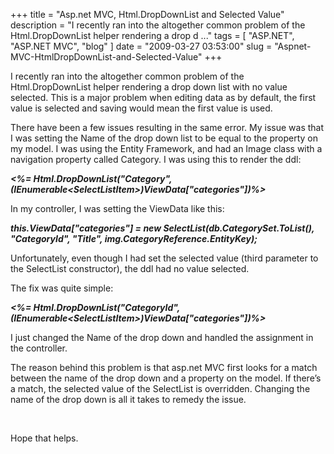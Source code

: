 
+++
title = "Asp.net MVC, Html.DropDownList and Selected Value"
description = "I recently ran into the altogether common problem of the Html.DropDownList helper rendering a drop d ..."
tags = [ "ASP.NET", "ASP.NET MVC", "blog" ]
date = "2009-03-27 03:53:00"
slug = "Aspnet-MVC-HtmlDropDownList-and-Selected-Value"
+++
<p>I recently ran into the altogether common problem of the Html.DropDownList helper rendering a drop down list with no value selected. This is a major problem when editing data as by default, the first value is selected and saving would mean the first value is used.</p>
<p>There have been a few issues resulting in the same error. My issue was that I was setting the Name of the drop down list to be equal to the property on my model. I was using the Entity Framework, and had an Image class with a navigation property called Category. I was using this to render the ddl:</p>
<p><em><strong>&lt;%= Html.DropDownList("Category", (IEnumerable&lt;SelectListItem&gt;)ViewData["categories"])%&gt;</strong></em></p>
<p>In my controller, I was setting the ViewData like this:</p>
<p><strong><em>this.ViewData["categories"] = new SelectList(db.CategorySet.ToList(), "CategoryId", "Title", img.CategoryReference.EntityKey);</em></strong></p>
<p>Unfortunately, even though I had set the selected value (third parameter to the SelectList constructor), the ddl had no value selected.</p>
<p>The fix was quite simple:</p>
<p><strong><em>&lt;%= Html.DropDownList("CategoryId", (IEnumerable&lt;SelectListItem&gt;)ViewData["categories"])%&gt;</em></strong></p>
<p>I just changed the Name of the drop down and handled the assignment in the controller.</p>
<p>The reason behind this problem is that asp.net MVC first looks for a match between the name of the drop down and a property on the model. If there&rsquo;s a match, the selected value of the SelectList is overridden. Changing the name of the drop down is all it takes to remedy the issue.</p>
<p>&nbsp;</p>
<p>Hope that helps.</p>
        